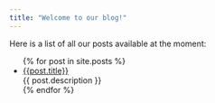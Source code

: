 ```yaml
---
title: "Welcome to our blog!"
---
```


Here is a list of all our posts available at the moment:
<ul>
  {% for post in site.posts %}
    <li>
      <a href="{{margaritageleta.github.io/TAED-bias/}}{{post.permalink}}">{{post.title}}</a><br/>
      {{ post.description }}
</li>
  {% endfor %}
</ul>
